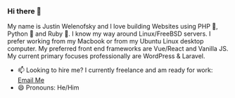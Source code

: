 ### Hi there 👋

My name is Justin Welenofsky and I love building Websites using PHP 🐘, Python 🐍 and Ruby 💎. I know my way around Linux/FreeBSD servers. I prefer working from my Macbook or from my Ubuntu Linux desktop computer. My preferred front end frameworks are Vue/React and Vanilla JS. My current primary focuses professionally are WordPress & Laravel.

- 📫 Looking to hire me? I currently freelance and am ready for work: [Email Me](mailto:welenofsky@gmail.com)
- 😄 Pronouns: He/Him


